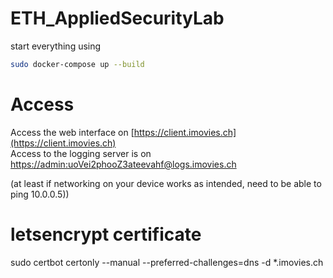 # ETH_AppliedSecurityLab

start everything using 

```bash
sudo docker-compose up --build
```

# Access
Access the web interface on [https://client.imovies.ch](https://client.imovies.ch)  
Access to the logging server is on [https://admin:uoVei2phooZ3ateevahf@logs.imovies.ch](https://admin:uoVei2phooZ3ateevahf@logs.imovies.ch)

(at least if networking on your device works as intended, need to be able to ping 10.0.0.5))


# letsencrypt certificate
sudo certbot certonly --manual --preferred-challenges=dns -d *.imovies.ch


